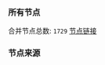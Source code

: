 ### 所有节点
合并节点总数: `1729`
[节点链接](https://raw.githubusercontent.com/rzhy1/11/master/sub/sub_merge_base64.txt)

### 节点来源